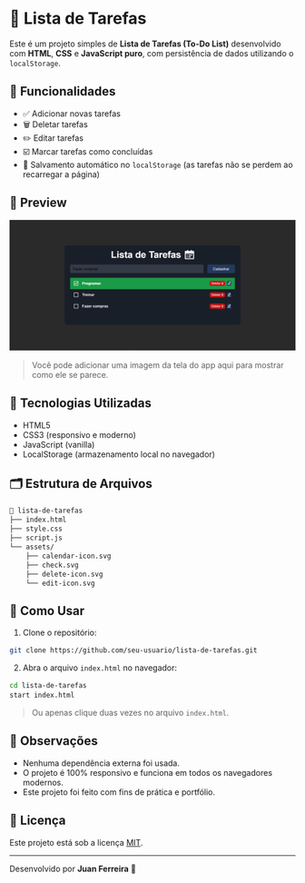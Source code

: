 # 📝 Lista de Tarefas

Este é um projeto simples de **Lista de Tarefas (To-Do List)** desenvolvido com **HTML**, **CSS** e **JavaScript puro**, com persistência de dados utilizando o `localStorage`.

## 🔧 Funcionalidades

- ✅ Adicionar novas tarefas
- 🗑️ Deletar tarefas
- ✏️ Editar tarefas
- ☑️ Marcar tarefas como concluídas
- 💾 Salvamento automático no `localStorage` (as tarefas não se perdem ao recarregar a página)

## 📸 Preview

![Preview do projeto](./assets/preview.PNG)

> Você pode adicionar uma imagem da tela do app aqui para mostrar como ele se parece.

## 🧪 Tecnologias Utilizadas

- HTML5
- CSS3 (responsivo e moderno)
- JavaScript (vanilla)
- LocalStorage (armazenamento local no navegador)

## 🗂️ Estrutura de Arquivos

```
📁 lista-de-tarefas
├── index.html
├── style.css
├── script.js
└── assets/
    ├── calendar-icon.svg
    ├── check.svg
    ├── delete-icon.svg
    └── edit-icon.svg
```

## 🚀 Como Usar

1. Clone o repositório:

```bash
git clone https://github.com/seu-usuario/lista-de-tarefas.git
```

2. Abra o arquivo `index.html` no navegador:

```bash
cd lista-de-tarefas
start index.html
```

> Ou apenas clique duas vezes no arquivo `index.html`.

## 📌 Observações

- Nenhuma dependência externa foi usada.
- O projeto é 100% responsivo e funciona em todos os navegadores modernos.
- Este projeto foi feito com fins de prática e portfólio.

## 📄 Licença

Este projeto está sob a licença [MIT](LICENSE).

---

Desenvolvido por **Juan Ferreira** 🚀

